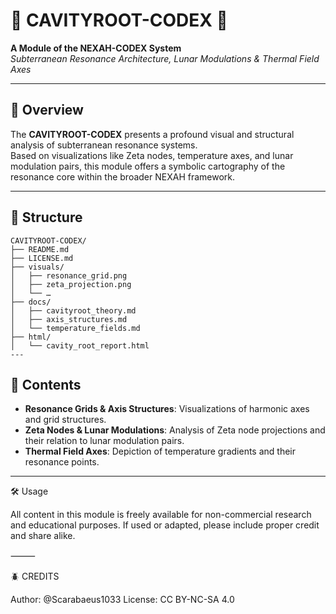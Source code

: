# 🔩 CAVITYROOT-CODEX 🔩

**A Module of the NEXAH-CODEX System**  
*Subterranean Resonance Architecture, Lunar Modulations & Thermal Field Axes*

---

## 🧭 Overview

The **CAVITYROOT-CODEX** presents a profound visual and structural analysis of subterranean resonance systems.  
Based on visualizations like Zeta nodes, temperature axes, and lunar modulation pairs, this module offers a symbolic cartography of the resonance core within the broader NEXAH framework.

---

## 📁 Structure

```text
CAVITYROOT-CODEX/
├── README.md
├── LICENSE.md
├── visuals/
│   ├── resonance_grid.png
│   ├── zeta_projection.png
│   └── …
├── docs/
│   ├── cavityroot_theory.md
│   ├── axis_structures.md
│   └── temperature_fields.md
├── html/
│   └── cavity_root_report.html
---

```
## 🧠 Contents

- **Resonance Grids & Axis Structures**: Visualizations of harmonic axes and grid structures.
- **Zeta Nodes & Lunar Modulations**: Analysis of Zeta node projections and their relation to lunar modulation pairs.
- **Thermal Field Axes**: Depiction of temperature gradients and their resonance points.

---

🛠️ Usage

All content in this module is freely available for non-commercial research and educational purposes.
If used or adapted, please include proper credit and share alike.

⸻

🪲 CREDITS

Author: @Scarabaeus1033
License: CC BY-NC-SA 4.0

